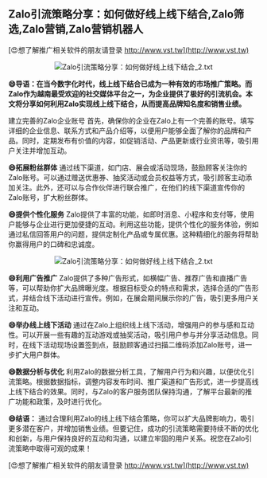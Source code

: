 ## **Zalo引流策略分享：如何做好线上线下结合,Zalo筛选,Zalo营销,Zalo营销机器人**

[😍想了解推广相关软件的朋友请登录 http://www.vst.tw](http://www.vst.tw)

 <center><img src="https://vst.tw/MP4/tuiguang/png/3.png" alt="Zalo引流策略分享：如何做好线上线下结合_2.txt"></center>

**😄导语：在当今数字化时代，线上线下结合已成为一种有效的市场推广策略。而Zalo作为越南最受欢迎的社交媒体平台之一，为企业提供了极好的引流机会。本文将分享如何利用Zalo实现线上线下结合，从而提高品牌知名度和销售业绩。**

建立完善的Zalo企业账号
首先，确保你的企业在Zalo上有一个完善的账号。填写详细的企业信息、联系方式和产品介绍等，以便用户能够全面了解你的品牌和产品。同时，定期发布有价值的内容，如促销活动、产品更新或行业资讯等，吸引用户关注并增加互动。

**😄拓展粉丝群体**
通过线下渠道，如门店、展会或活动现场，鼓励顾客关注你的Zalo账号。可以通过赠送优惠券、抽奖活动或会员权益等方式，吸引顾客主动添加关注。此外，还可以与合作伙伴进行联合推广，在他们的线下渠道宣传你的Zalo账号，扩大粉丝群体。

**😄提供个性化服务**
Zalo提供了丰富的功能，如即时消息、小程序和支付等，使用户能够与企业进行更加便捷的互动。利用这些功能，提供个性化的服务体验，例如通过私信回答用户的问题，提供定制化产品或专属优惠。这种精细化的服务将帮助你赢得用户的口碑和忠诚度。

 <center><img src="https://vst.tw/MP4/tuiguang/png/7.png" alt="Zalo引流策略分享：如何做好线上线下结合_2.txt"></center>

**😄利用广告推广**
Zalo提供了多种广告形式，如横幅广告、推荐广告和直播广告等，可以帮助你扩大品牌曝光度。根据目标受众的特点和需求，选择合适的广告形式，并结合线下活动进行宣传。例如，在展会期间展示你的广告，吸引更多用户关注和互动。

**😄举办线上线下活动**
通过在Zalo上组织线上线下活动，增强用户的参与感和互动性。可以开展一些有趣的互动游戏或抽奖活动，吸引用户参与并分享活动信息。同时，在线下活动现场设置签到点，鼓励顾客通过扫描二维码添加Zalo账号，进一步扩大用户群体。

**😄数据分析与优化**
利用Zalo的数据分析工具，了解用户行为和兴趣，以便优化引流策略。根据数据指标，调整内容发布时间、推广渠道和广告形式，进一步提高线上线下结合的效果。同时，与Zalo的客户服务团队保持沟通，了解平台最新的推广功能和政策，及时进行优化。

**😄结语：**
通过合理利用Zalo的线上线下结合策略，你可以扩大品牌影响力，吸引更多潜在客户，并增加销售业绩。但要记住，成功的引流策略需要持续不断的优化和创新，与用户保持良好的互动和沟通，以建立牢固的用户关系。祝您在Zalo引流策略中取得可观的成果！

[😍想了解推广相关软件的朋友请登录 http://www.vst.tw](http://www.vst.tw)



